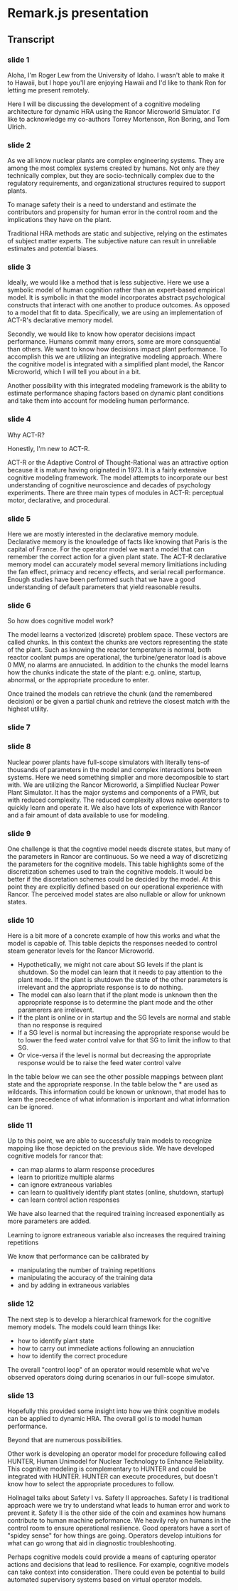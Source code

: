 # Remark.js presentation

## Transcript

### slide 1
Aloha, I'm Roger Lew from the University of Idaho. I wasn't able to make it to Hawaii, but I hope you'll are enjoying Hawaii and I'd like to thank Ron for letting me present remotely.

Here I will be discussing the development of a cognitive modeling architecture for dynamic HRA using the Rancor Microworld Simulator. I'd like to acknowledge my co-authors Torrey Mortenson, Ron Boring, and Tom Ulrich.

### slide 2
As we all know nuclear plants are complex engineering systems. They are among the most complex systems created by humans. Not only are they technically complex, but they are socio-technically complex due to the regulatory requirements, and organizational structures required to support plants.

To manage safety their is a need to understand and estimate the contributors and propensity for human error in the control room and the implications they have on the plant.

Traditional HRA methods are static and subjective, relying on the estimates of subject matter experts. The subjective nature can result in unreliable estimates and potential biases.

### slide 3

Ideally, we would like a method that is less subjective. Here we use a symbolic model of human cognition rather than an expert-based empirical model. It is symbolic in that the model incorporates abstract psychological constructs that interact with one another to produce outcomes. As opposed to a model that fit to data. Specifically, we are using an implementation of ACT-R's declarative memory model.

Secondly, we would like to know how operator decisions impact performance. Humans commit many errors, some are more consquential than others. We want to know how decisions impact plant performance. To accomplish this we are utilizing an integrative modeling approach. Where the cognitive model is integrated with a simplified plant model, the Rancor Microworld, which I will tell you about in a bit. 

Another possibility with this integrated modeling framework is the ability to estimate performance shaping factors based on dynamic plant conditions and take them into account for modeling human performance.

### slide 4

Why ACT-R?

Honestly, I'm new to ACT-R. 

ACT-R or the Adaptive Control of Thought-Rational was an attractive option because it is mature having originated in 1973. It is a fairly extensive cognitive modeling framework. The model attempts to incorporate our best understanding of cognitive neuroscience and decades of psychology experiments. There are three main types of modules in ACT-R: perceptual motor, declarative, and procedural.

### slide 5

Here we are mostly interested in the declarative memory module. Declarative memory is the knowledge of facts like knowing that Paris is the capital of France. For the operator model we want a model that can remember the correct action for a given plant state. The ACT-R declarative memory model can accurately model several memory limitiations including the fan effect, primacy and recency effects, and serial recall performance. Enough studies have been performed such that we have a good understanding of default parameters that yield reasonable results.

### slide 6

So how does cognitive model work?

The model learns a vectorized (discrete) problem space. These vectors are called chunks. In this context the chunks are vectors representing the state of the plant. Such as knowing the reactor temperature is normal, both reactor coolant pumps are operational, the turbine/generator load is above 0 MW, no alarms are annuciated. In addition to the chunks the model learns how the chunks indicate the state of the plant: e.g. online, startup, abnormal, or the appropriate procedure to enter.

Once trained the models can retrieve the chunk (and the remembered decision) or be given a partial chunk and retrieve the closest match with the highest utility.

### slide 7
### slide 8

Nuclear power plants have full-scope simulators with literally tens-of thousands of parameters in the model and complex interactions between systems. Here we need something simplier and more decomposible to start with. We are utilizing the Rancor Microworld, a Simplified Nuclear Power Plant Simulator. It has the major systems and components of a PWR, but with reduced complexity. The reduced complexity allows naive operators to quickly learn and operate it. We also have lots of experience with Rancor and a fair amount of data available to use for modeling.

### slide 9

One challenge is that the cogntive model needs discrete states, but many of the parameters in Rancor are continuous. So we need a way of discretizing the parameters for the cognitive models. This table highlights some of the discretization schemes used to train the cognitive models. It would be better if the discretation schemes could be decided by the model. At this point they are explicitly defined based on our operational experience with Rancor. The perceived model states are also nullable or allow for unknown states.

### slide 10

Here is a bit more of a concrete example of how this works and what the model is capable of. This table depicts the responses needed to control steam generator levels for the Rancor Microworld. 
- Hypothetically, we might not care about SG levels if the plant is shutdown. So the model can learn that it needs to pay attention to the plant mode. If the plant is shutdown the state of the other parameters is irrelevant and the appropriate response is to do nothing. 
- The model can also learn that if the plant mode is unknown then the appropriate response is to determine the plant mode and the other paramerers are irrelevent.
- If the plant is online or in startup and the SG levels are normal and stable than no response is required
- If a SG level is normal but increasing the appropriate response would be to lower the feed water control valve for that SG to limit the inflow to that SG.
- Or vice-versa if the level is normal but decreasing the appropriate response would be to raise the feed water control valve

In the table below we can see the other possible mappings between plant state and the appropriate response. In the table below the * are used as wildcards. This information could be known or unknown, that model has to learn the precedence of what information is important and what information can be ignored.

### slide 11

Up to this point, we are able to successfully train models to recognize mapping like those depicted on the previous slide. We have developed cognitive models for rancor that:
- can map alarms to alarm response procedures
- learn to prioritize multiple alarms
- can ignore extraneous variables
- can learn to qualitively identify plant states (online, shutdown, startup)
- can learn control action responses

We have also learned that the required training increased exponentially as more parameters are added.

Learning to ignore extraneous variable also increases the required training repetitions

We know that performance can be calibrated by
- manipulating the number of training repetitions
- manipulating the accuracy of the training data
- and by adding in extraneous variables

### slide 12

The next step is to develop a hierarchical framework for the cognitive memory models. The models could learn things like:
- how to identify plant state
- how to carry out immediate actions following an annuciation
- how to identify the correct procedure

The overall "control loop" of an operator would resemble what we've observed operators doing during scenarios in our full-scope simulator.

### slide 13

Hopefully this provided some insight into how we think cognitive models can be applied to dynamic HRA. The overall gol is to model human performance. 

Beyond that are numerous possibilities. 

Other work is developing an operator model for procedure following called HUNTER, Human Unimodel for Nuclear Technology to Enhance Reliability. This cognitive modeling is complementary to HUNTER and could be integrated with HUNTER. HUNTER can execute procedures, but doesn't know how to select the appropriate procedures to follow. 
 
 Hollnagel talks about Safety I vs. Safety II approaches. Safety I is traditional approach were we try to understand what leads to human error and work to prevent it. Safety II is the other side of the coin and examines how humans contribute to human machine peformance. We heavily rely on humans in the control room to ensure operational resilience. Good operators have a sort of "spidey sense" for how things are going. Operators develop intuitions for what can go wrong that aid in diagnostic troubleshooting.

Perhaps cognitive models could provide a means of capturing operator actions and decisions that lead to resilience. For example, cognitive models can take context into consideration. There could even be potential to build automated supervisory systems based on virtual operator models.
